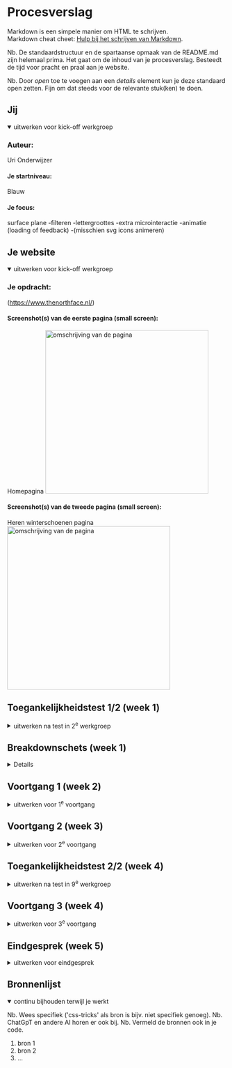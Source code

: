 # Procesverslag
Markdown is een simpele manier om HTML te schrijven.  
Markdown cheat cheet: [Hulp bij het schrijven van Markdown](https://github.com/adam-p/markdown-here/wiki/Markdown-Cheatsheet).

Nb. De standaardstructuur en de spartaanse opmaak van de README.md zijn helemaal prima. Het gaat om de inhoud van je procesverslag. Besteedt de tijd voor pracht en praal aan je website.

Nb. Door *open* toe te voegen aan een *details* element kun je deze standaard open zetten. Fijn om dat steeds voor de relevante stuk(ken) te doen.





## Jij

<details open>
  <summary>uitwerken voor kick-off werkgroep</summary>

  ### Auteur:
  Uri Onderwijzer

  #### Je startniveau:
  Blauw

  #### Je focus:
  surface plane
  -filteren
  -lettergroottes
  -extra microinteractie
  -animatie (loading of feedback)
  -(misschien svg icons animeren)
 
</details>

## Je website

<details open>
  <summary>uitwerken voor kick-off werkgroep</summary>

  ### Je opdracht:
  (https://www.thenorthface.nl/)

  #### Screenshot(s) van de eerste pagina (small screen): 
  Homepagina
  <img src="readme-images/tnffullpage.png" width="375px" alt="omschrijving van de pagina">

  #### Screenshot(s) van de tweede pagina (small screen):
  Heren winterschoenen pagina
  <img src="readme-images/tnffullpage2.png" width="375px" alt="omschrijving van de pagina">
 
</details>

## Toegankelijkheidstest 1/2 (week 1)

<details>
  <summary>uitwerken na test in 2<sup>e</sup> werkgroep</summary>

  ### Bevindingen
  Lijst met je bevindingen die in de test naar voren kwamen:

  -Door het carrousel heen scrollen werkt erg goed, maar de alt text bij de fotos klopt soms niet, de alt text is soms iets heel anders 
   dan wat op de foto staat, zo was er bijvoorbeeld een foto van een vrouw in een groene jas, maar was de alt text een vrouw in een roze 
   t-shirt.
  -Bij het stukje waar je lid kan worden van de 'XPLR pass' kan je niet naar de heading navigeren, zelfs niet met de pijltjes, je       
   navigeert automatisch naar de knop waar 'word lid' op staat, maar je weet dan dus niet waarvan je lid word.
  -De dropdown knoppen laten goed weten of de knop wel of niet uitgevouwen is.
  -De header 'abboneer u op onze nieuwsbrief' word ook overgeslagen, je word gelijk naar het e-mail vakje gebracht.
  -Hetzelfde gebeurd bij de headers 'volg the northface' en 'vind een winkel'.
  -Het hamburger menu werkt erg goed.
  -De alt text bij fotos kan beter.

  WCAG Checklist
  <img src="readme-images/WCAGCL1.jpg" width="375px">
  <img src="readme-images/WCAGCL2.jpg" width="375px">
  <img src="readme-images/WCAGCL3.jpg" width="375px">
  <img src="readme-images/WCAGCL4.jpg" width="375px">
  <img src="readme-images/WCAGCL5.jpg" width="375px">

</details>


## Breakdownschets (week 1)

<details>
  (De blauwe vierkanten zijn sections)

  ### Homepagina: 
  <img src="readme-images/breakdownschetsfed.png" width="375px" alt="breakdown van de hele pagina">

  ### Hamburgermenu: 
  <img src="readme-images/dummy-plaatje.jpg" width="375px" alt="breakdown van een dynamisch deel">

</details>


## Voortgang 1 (week 2)

<details>
  <summary>uitwerken voor 1<sup>e</sup> voortgang</summary>

  ### Stand van zaken
  Het verrasde me hoe goed de code er nog inzat van vorig jaar, ik had verwacht dat ik echt met heel veel moeite weer helemaal opnieuw alles moest leren, maar de kennis van vorig jaar kwam al snel terug.
  -Waar ik moeite mee heb is nu vooral de selectoren, ik ben nu soms classes aan het gebruiken op plekken waar dit eigenlijk niet mag, ik ga dit in de latere weken oplossen en de goede selectoren gebruiken.
  -Een uitdaging die ik had was om een carrousel te maken, niet een werkende maar meer iets dat lijkt op een carrousel.
  <img src="readme-images/pbfotocarrousel.png" width="375px">
  De uitdaging hier was om te voorkomen dat er side-scrolling voorkwam, dit is dus ook wat er eerst gebeurde. Wat ik wilde was dat de tweede foto in het carrousel afgesneden werd en dat hij dus wegvalt zodat je alleen de zijkant van de foto als breadcrumb kan zien. Na even puzzelen en met hulp van ChatGPT is het gelukt, ik moest de stukjes code: overflow: hidden; en width: 100vw; gebruiken.

  ### Agenda voor meeting
  samen met je groepje opstellen

  | student 1      | student 2          | student 3    | student 4        |
  | Splinter       | Maryam             | Uri          | ---              |
  | dit bespreken  | en dit             | en ik dit    | en dan ik dat    |
  | en dat ook nog | dit als er tijd is | nog een punt | dit wil ik zeker |
  | ...            | ...                | ...          | ...              |


  ### Verslag van meeting
  hier na afloop snel de uitkomsten van de meeting vastleggen

  - punt 1
  - punt 2
  - nog een punt
  - ...

</details>





## Voortgang 2 (week 3)

<details>
  <summary>uitwerken voor 2<sup>e</sup> voortgang</summary>

  ### Stand van zaken
  hier dit ging goed & dit was lastig (neem ook screenshots op van delen van je website en code)


  ### Agenda voor meeting
  samen met je groepje opstellen

  | student 1      | student 2          | student 3    | student 4        |
  | ---            | ---                | ---          | ---              |
  | dit bespreken  | en dit             | en ik dit    | en dan ik dat    |
  | en dat ook nog | dit als er tijd is | nog een punt | dit wil ik zeker |
  | ...            | ...                | ...          | ...              |


  ### Verslag van meeting
  hier na afloop snel de uitkomsten van de meeting vastleggen

  - punt 1
  - punt 2
  - nog een punt
- ...

</details>





## Toegankelijkheidstest 2/2 (week 4)

<details>
  <summary>uitwerken na test in 9<sup>e</sup> werkgroep</summary>

  ### Bevindingen
  Lijst met je bevindingen die in de test naar voren kwamen (geef ook aan wat er verbeterd is):

</details>





## Voortgang 3 (week 4)

<details>
  <summary>uitwerken voor 3<sup>e</sup> voortgang</summary>

  ### Stand van zaken
  hier dit ging goed & dit was lastig (neem ook screenshots op van delen van je website en code)


  ### Agenda voor meeting
  samen met je groepje opstellen

  | student 1      | student 2          | student 3    | student 4        |
  | ---            | ---                | ---          | ---              |
  | dit bespreken  | en dit             | en ik dit    | en dan ik dat    |
  | en dat ook nog | dit als er tijd is | nog een punt | dit wil ik zeker |
  | ...            | ...                | ...          | ...              |


  ### Verslag van meeting
  hier na afloop snel de uitkomsten van de meeting vastleggen

  - punt 1
  - punt 2
  - nog een punt
  - ...

</details>





## Eindgesprek (week 5)

<details>
  <summary>uitwerken voor eindgesprek</summary>

  ### Je uitkomst - karakteristiek screenshots:
  <img src="readme-images/dummy-plaatje.jpg" width="375px" alt="uitomst opdracht 1">


  ### Dit ging goed/Heb ik geleerd: 
  Korte omschrijving met plaatjes

  <img src="readme-images/dummy-plaatje.jpg" width="375px" alt="top">


  ### Dit was lastig/Is niet gelukt:
  Korte omschrijving met plaatjes

  <img src="readme-images/dummy-plaatje.jpg" width="375px" alt="bummer">
</details>





## Bronnenlijst

<details open>
  <summary>continu bijhouden terwijl je werkt</summary>

  Nb. Wees specifiek ('css-tricks' als bron is bijv. niet specifiek genoeg). 
  Nb. ChatGpT en andere AI horen er ook bij.
  Nb. Vermeld de bronnen ook in je code.

  1. bron 1
  2. bron 2
  3. ...

</details>